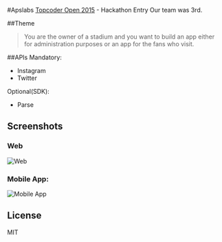#Apslabs 
[Topcoder Open 2015](http://hackathons.topcoder.com/tco15-usa) - Hackathon Entry 
Our team was 3rd.

##Theme
>You are the owner of a stadium and you want to build an app either for administration purposes or an app for the fans who visit.

##APIs
Mandatory:
* Instagram
* Twitter 

Optional(SDK):
* Parse

## Screenshots
### Web
![Web](https://www.dropbox.com/s/jg7dvt0fhxrql69/Screenshot%202015-06-22%2012.40.16.png?dl=1)
### Mobile App:
![Mobile App](https://www.dropbox.com/s/0s9db798wfvluz1/Screenshot_2015-06-21-10-26-44.png?dl=1)

## License
MIT
